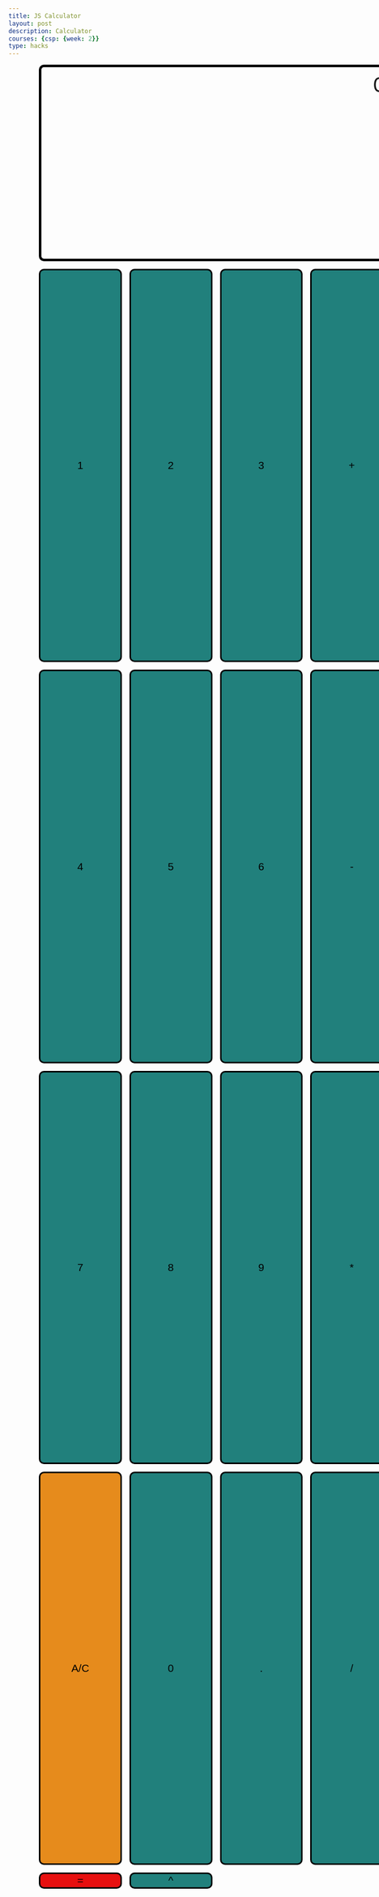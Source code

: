 ```yaml
---
title: JS Calculator
layout: post
description: Calculator
courses: {csp: {week: 2}}
type: hacks
---
```

<!-- 
Hack 0: Right justify result
Hack 1: Test conditions on small, big, and decimal numbers, report on findings. Fix issues.
Hack 2: Add the common math operation that is missing from calculator
Hack 3: Implement 1 number operation (ie SQRT) 
-->

<!-- 
HTML implementation of the calculator. 
-->

<!-- 
    Style and Action are aligned with HRML class definitions
    style.css contains majority of style definition (number, operation, clear, and equals)
    - The div calculator-container sets 4 elements to a row
    Background is credited to Vanta JS and is implemented at bottom of this page
-->
<style>
    button {
    width: auto;
    height: auto;
    border-radius: 10px;
    background-color: #21807c;
    border: 3px solid black;
    font-size: 1.5em;

    display: flex;
    justify-content: center;
    align-items: center;

    grid-column: span 1;
    grid-row: span 1;

    transition: all 0.5s; 
  }

  /* define class for redifined button */
  .button {
    @include button;
    @include button:hover;
  }

   /* darkens the background color on hover to create a selecting effect */
  button:hover {
    background-color: #00404D;
  }

  /* "row style" is flexible size and aligns pictures in center */
  .row {
    align-items: center;
    display: flex;
  }

  /* "column style" is one-third of the width with padding */
  .column {
    flex: 16.66%;
    padding: 3px;
  }
  
  /* class to create the calculator's container; uses CSS grid dsiplay to partition off buttons */
  .calculator-container { 
    width: 180vw; /* this width and height is specified for mobile devices by default */
    height: 160vh;
    margin: 0 auto;
  
    display: grid;
    grid-template-columns: repeat(4, 1fr); /* fr is a special unit; learn more here: https://css-tricks.com/introduction-fr-css-unit/  */
    grid-template-rows: 0.5fr repeat(4, 1fr);
    gap: 15px 15px;
  }
  
  @media (min-width: 600px) { 
    .calculator-container {
        width: 40vw;
        height: 90vh;
    }
  }

  /* styling for the calculator number button */
  .calculator-number {
    @extend .button;
  }

  /* styling for the calculator operation button */
  .calculator-operation {
    @extend .button;
  }
  
  /* styling for the calculator clear button */
  .calculator-clear {
    @extend .button;
    background-color: #e68b1c;
  }
  .calculator-clear:hover {
    @extend .button:hover;
    background-color: #662200;
  }
  
  /* styling for the calculator equals button */
  .calculator-equals {
    @extend .button;
    background-color: #e70f0f;
  }
  .calculator-equals:hover {
    @extend .button:hover;
    background-color: #800015;
  }

  /* define class for redifined button */
  
  .calculator-output {
    /* calulator output 
      top bar shows the results of the calculator;
      result to take up the entirety of the first row;
      span defines 4 columns and 1 row
    */
    grid-column: span 4;
    grid-row: span 1;
  
    border-radius: 10px;
    padding: 0.25em;
    font-size: 40px;
    border: 5px solid black;

    float: right;
    width: 670px;
    direction: rtl;
  
    display: flex;
    align-items: right;
  }
</style>

<!-- Add a container for the animation -->


<div id="animation">
  <div class="calculator-container">
      <!--result-->
      <div class="calculator-output" id="output">0</div>
      <!--row 1-->
        <button class="calculator-number" type="button">1</button>
        <button class="calculator-number" type="button">2</button>
        <button class="calculator-number" type="button">3</button>
        <button class="calculator-operation" type="button">+</button>
        <!--row 2-->
        <button class="calculator-number" type="button">4</button>
        <button class="calculator-number" type="button">5</button>
        <button class="calculator-number" type="button">6</button>
        <button class="calculator-operation" type="button">-</button>
        <!--row 3-->
        <button class="calculator-number" type="button">7</button>
        <button class="calculator-number" type="button">8</button>
        <button class="calculator-number" type="button">9</button>
        <button class="calculator-operation" type="button">*</button>
        <!--row 4-->
        <button class="calculator-clear" type="button">A/C</button>
        <button class="calculator-number" type="button">0</button>
        <button class="calculator-number" type="button">.</button>
        <button class="calculator-operation" type="button">/</button>
        <!--row 4 -->
        <button class="calculator-equals" type="button">=</button>
        <button class="calculator-operation" type="button">^</button>
  </div>
</div>

<!-- JavaScript (JS) implementation of the calculator. -->
<script>
// initialize important variables to manage calculations
var firstNumber = null;
var operator = null;
var nextReady = true;
// build objects containing key elements
const output = document.getElementById("output");
const numbers = document.querySelectorAll(".calculator-number");
const operations = document.querySelectorAll(".calculator-operation");
const clear = document.querySelectorAll(".calculator-clear");
const equals = document.querySelectorAll(".calculator-equals");

// Number buttons listener
numbers.forEach(button => {
  button.addEventListener("click", function() {
    number(button.textContent);
  });
});

// Number action
function number (value) { // function to input numbers into the calculator
    if (value != ".") {
        if (nextReady == true) { // nextReady is used to tell the computer when the user is going to input a completely new number
            output.innerHTML = value;
            if (value != "0") { // if statement to ensure that there are no multiple leading zeroes
                nextReady = false;
            }
        } else {
            output.innerHTML = output.innerHTML + value; // concatenation is used to add the numbers to the end of the input
        }
    } else { // special case for adding a decimal; can't have two decimals
        if (output.innerHTML.indexOf(".") == -1) {
            output.innerHTML = output.innerHTML + value;
            nextReady = false;
        }
    }
}

// Operation buttons listener
operations.forEach(button => {
  button.addEventListener("click", function() {
    operation(button.textContent);
  });
});

// Operator action
function operation (choice) { // function to input operations into the calculator
    if (firstNumber == null) { // once the operation is chosen, the displayed number is stored into the variable firstNumber
        firstNumber = parseFloat(output.innerHTML);
        nextReady = true;
        operator = choice;
        return; // exits function
    }
    // occurs if there is already a number stored in the calculator
    firstNumber = calculate(firstNumber, parseFloat(output.innerHTML)); 
    operator = choice;
    output.innerHTML = firstNumber.toString();
    nextReady = true;
}

// Calculator
function calculate (first, second) { // function to calculate the result of the equation
    let result = 0;
    switch (operator) {
        case "+":
            result = first + second;
            break;
        case "-":
            result = first - second;
            break;
        case "*":
            result = first * second;
            break;
        case "/":
            result = first / second;
            break;
        case "^":
            result = Math.pow(first, second)
            break;
        default: 
            break;
    }
    return result;
}

// Equals button listener
equals.forEach(button => {
  button.addEventListener("click", function() {
    equal();
  });
});

// Equal action
function equal () { // function used when the equals button is clicked; calculates equation and displays it
    firstNumber = calculate(firstNumber, parseFloat(output.innerHTML));
    output.innerHTML = firstNumber.toString();
    nextReady = true;
}

// Clear button listener
clear.forEach(button => {
  button.addEventListener("click", function() {
    clearCalc();
  });
});

// A/C action
function clearCalc () { // clears calculator
    firstNumber = null;
    output.innerHTML = "0";
    nextReady = true;
}
</script>

<!-- 
Vanta animations just for fun, load JS onto the page
-->
<script src="../../../assets/js/three.r119.min.js"></script>
<script src="../../../assets/js/vanta.halo.min.js"></script>
<script src="../../../assets/js/vanta.birds.min.js"></script>
<script src="../../../assets/js/vanta.net.min.js"></script>
<script src="../../../assets/js/vanta.rings.min.js"></script>

<script>
// setup vanta scripts as functions
var vantaInstances = {
  halo: VANTA.HALO,
  birds: VANTA.BIRDS,
  net: VANTA.NET,
  rings: VANTA.RINGS
};

// obtain a random vanta function
var vantaInstance = vantaInstances[Object.keys(vantaInstances)[Math.floor(Math.random() * Object.keys(vantaInstances).length)]];

// run the animation
vantaInstance({
  el: "#animation",
  mouseControls: true,
  touchControls: true,
  gyroControls: false
});
</script>

